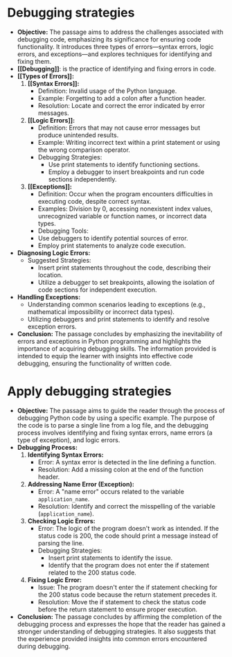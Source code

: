 # Debugging strategies

- **Objective:** The passage aims to address the challenges associated with debugging code, emphasizing its significance for ensuring code functionality. It introduces three types of errors—syntax errors, logic errors, and exceptions—and explores techniques for identifying and fixing them.
- **[[Debugging]]**: is the practice of identifying and fixing errors in code. 
- **[[Types of Errors]]:**
	1. **[[Syntax Errors]]:**
		- Definition: Invalid usage of the Python language.
		- Example: Forgetting to add a colon after a function header.
		- Resolution: Locate and correct the error indicated by error messages.
	1. **[[Logic Errors]]:**
		- Definition: Errors that may not cause error messages but produce unintended results.
		- Example: Writing incorrect text within a print statement or using the wrong comparison operator.
		- Debugging Strategies:
			- Use print statements to identify functioning sections.
			- Employ a debugger to insert breakpoints and run code sections independently.
	2. **[[Exceptions]]:**
		- Definition: Occur when the program encounters difficulties in executing code, despite correct syntax.
		- Examples: Division by 0, accessing nonexistent index values, unrecognized variable or function names, or incorrect data types.
		- Debugging Tools:
		- Use debuggers to identify potential sources of error.
		- Employ print statements to analyze code execution.
- **Diagnosing Logic Errors:**
	- Suggested Strategies:
		- Insert print statements throughout the code, describing their location.
		- Utilize a debugger to set breakpoints, allowing the isolation of code sections for independent execution.
- **Handling Exceptions:**
	- Understanding common scenarios leading to exceptions (e.g., mathematical impossibility or incorrect data types).
	- Utilizing debuggers and print statements to identify and resolve exception errors.
- **Conclusion:** The passage concludes by emphasizing the inevitability of errors and exceptions in Python programming and highlights the importance of acquiring debugging skills. The information provided is intended to equip the learner with insights into effective code debugging, ensuring the functionality of written code.

# Apply debugging strategies

- **Objective:** The passage aims to guide the reader through the process of debugging Python code by using a specific example. The purpose of the code is to parse a single line from a log file, and the debugging process involves identifying and fixing syntax errors, name errors (a type of exception), and logic errors.
- **Debugging Process:**
	1. **Identifying Syntax Errors:**
		- Error: A syntax error is detected in the line defining a function.
		- Resolution: Add a missing colon at the end of the function header.
	2. **Addressing Name Error (Exception):**
		- Error: A "name error" occurs related to the variable `application_name`.
		- Resolution: Identify and correct the misspelling of the variable (`application_name`).
	3. **Checking Logic Errors:**
		- Error: The logic of the program doesn't work as intended. If the status code is 200, the code should print a message instead of parsing the line.
		- Debugging Strategies:
			- Insert print statements to identify the issue.
			- Identify that the program does not enter the if statement related to the 200 status code.
  4. **Fixing Logic Error:**
     - Issue: The program doesn't enter the if statement checking for the 200 status code because the return statement precedes it.
     - Resolution: Move the if statement to check the status code before the return statement to ensure proper execution.
- **Conclusion:** The passage concludes by affirming the completion of the debugging process and expresses the hope that the reader has gained a stronger understanding of debugging strategies. It also suggests that the experience provided insights into common errors encountered during debugging.

